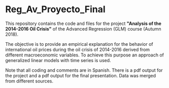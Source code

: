 # Reg_Av_Proyecto_Final

This repository contains the code and files for the project **"Analysis of the 2014-2016 Oil Crisis"** of the Advanced Regression (GLM) course (Autumn 2018). 

The objective is to provide an empirical explanation for the behavior of international oil prices during the oil crisis of 2014-2016 derived from different macroeconomic variables. To achieve this purpose an approach of generalized linear models with time series is used.

Note that all coding and comments are in Spanish. There is a pdf output for the project and a pdf output for the final presentation. Data was merged from different sources. 